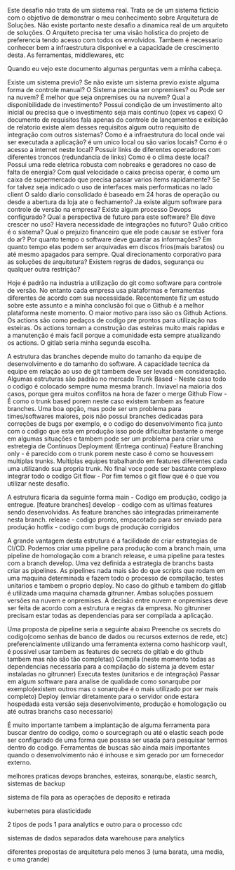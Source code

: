 Este desafio não trata de um sistema real. Trata se de um sistema ficticio com o objetivo de demonstrar o meu conhecimento sobre Arquitetura de Soluções.
Não existe portanto neste desafio a dinamica real de um arquiteto de soluções.
O Arquiteto precisa ter uma visão holistica do projeto de preferencia tendo acesso com todos os envolvidos.
Tambem é necessario conhecer bem a infraestrutura disponivel e a capacidade de crescimento desta. As ferramentas, middlewares, etc 

Quando eu vejo este documento algumas perguntas vem a minha cabeça.

Existe um sistema previo? Se não existe um sistema previo existe alguma forma de controle manual?
O Sistema precisa ser onpremises? ou Pode ser na nuvem?
É melhor que seja onpremises ou na nuvem?
Qual a disponibilidade de investimento?
Possui condição de um investimento alto inicial ou precisa que o investimento seja mais continuo (opex vs capex)
O documento de requisitos fala apenas do controle de lançamentos e exibição de relatorio existe alem desses requisitos algum outro requisito de integração com outros sistemas?
Como é a infraestrutura do local onde vai ser executada a aplicação? é um unico local ou são varios locais?
Como é o acesso a internet neste local? Possuir links de diferentes operadores com diferentes troncos (redundancia de links)
Como é o clima deste local?
Possui uma rede eletrica robusta com nobreaks e geradores no caso de falta de energia?
Com qual velocidade o caixa precisa operar, é como um caixa de supermercado que precisa passar varios items rapidamente? Se for talvez seja indicado o uso de interfaces mais performaticas no lado client
O saldo diario consolidado é baseado em 24 horas de operação ou desde a abertura da loja ate o fechamento?
Ja existe algum software para controle de versão na empresa?
Existe algum processo Devops configurado?
Qual a perspectiva de futuro para este software? Ele deve crescer no uso? Havera necessidade de integrações no futuro?
Quão critico é o sistema? Qual o prejuizo financeiro que ele pode causar se estiver fora do ar? 
Por quanto tempo o software deve guardar as informações? Em quanto tempo elas podem ser arquivadas em discos frios(mais baratos) ou até mesmo apagados para sempre.
Qual direcionamento corporativo para as soluções de arquitetura? Existem regras de dados, segurança ou qualquer outra restrição?


Hoje é padrão na industria a utilização do git como software para controle de versão. 
No entanto cada empresa usa plataformas e ferramentas diferentes de acordo com sua necessidade.
Recentemente fiz um estudo sobre este assunto e a minha conclusão foi que o Github é a melhor plataforma neste momento.
O maior motivo para isso são os Github Actions. Os actions são como pedaços de codigo pre prontos para utilização nas esteiras.
Os actions tornam a construção das esteiras muito mais rapidas e a manutenção é mais facil porque a comunidade esta sempre atualizando os actions.
O gitlab seria minha segunda escolha. 

A estrutura das branches depende muito do tamanho da equipe de desenvolvimento e do tamanho do software. A capacidade tecnica da equipe em relação ao uso de git tambem deve ser levada em consideração.
Algumas estruturas são padrão no mercado
Trunk Based - Neste caso todo o codigo é colocado sempre numa mesma branch. Inviavel na maioria dos casos, porque gera muitos conflitos na hora de fazer o merge
Github Flow - É como o trunk based porem neste caso existem tambem as feature branches. Uma boa opção, mas pode ser um problema para times/softwares maiores, pois não possui branches dedicadas para correções de bugs por exemplo, e o codigo do desenvolvimento fica junto com o codigo que esta em produção isso pode dificultar bastante o merge em algumas situações e tambem pode ser um problema para criar uma estretegia de Continuos Deployment (Entrega continua)
Feature Branching only - é parecido com o trunk porem neste caso é como se houvessem multiplas trunks. Multiplas equipes trabalhando em features diferentes cada uma utilizando sua propria trunk. No final voce pode ser bastante complexo integrar todo o codigo
Git flow - Por fim temos o git flow que é o que vou utilizar neste desafio.

A estrutura ficaria da seguinte forma
main - Codigo em produção, codigo ja entregue.
[feature branches]
develop - codigo com as ultimas features sendo desenvolvidas. As feature branches são integradas primeiramente nesta branch.
release - codigo pronto, empacotado para ser enviado para produção
hotfix - codigo com bugs de produção corrigidos

A grande vantagem desta estrutura é a facilidade de criar estrategias de CI/CD. Podemos criar uma pipeline para produção com a branch main, uma pipeline de homologação com a branch release, e uma pipeline para testes com a branch develop.
Uma vez definida a estrategia de branchs basta criar as pipelines. As pipelines nada mais são do que scripts que rodam em uma maquina determinada e fazem todo o processo de compilação, testes unitarios e tambem o proprio deploy. 
No caso do github e tambem do gitlab é utilizada uma maquina chamada gitrunner. Ambas soluções possuem versões na nuvem e onpremises. A decisão entre nuvem e onpremises deve ser feita de acordo com a estrutura e regras da empresa. No gitrunner precisam estar todas as dependencias para ser compilada a aplicação.

Uma proposta de pipeline seria a seguinte abaixo
Preenche os secrets do codigo(como senhas de banco de dados ou recursos externos de rede, etc) preferencialmente utilizando uma ferramenta externa como hashicorp vault, é possivel usar tambem as features de secrets do gitlab e do github tambem mas não são tão completas)
Compila (neste momento todas as dependencias necessaria para a compilação do sistema ja devem estar instaladas no gitrunner)
Executa testes (unitarios e de integração)
Passar em algum software para analise de qualidade como sonarqube por exemplo(existem outros mas o sonarqube é o mais utilizado por ser mais completo)
Deploy (enviar diretamente para o servidor onde estara hospedada esta versão seja desenvolvimento, produção e homologação ou até outras branchs caso necessario)

É muito importante tambem a implantação de alguma ferramenta para buscar dentro do codigo, como o sourcegraph ou até o elastic seach pode ser configurado de uma forma que posssa ser usada para pesquisar termos dentro do codigo. 
Ferramentas de buscas são ainda mais importantes quando o desenvolvimento não é inhouse e sim gerado por um fornecedor externo.





melhores praticas devops
branches, esteiras, sonarqube, elastic search, 
sistemas de backup

sistema de fila para as operações de deposito e retirada

kubernetes para elasticidade

2 tipos de pods 1 para analytics e outro para o processo
cdc

sistemas de dados separados
data warehouse para analytics

diferentes propostas de arquitetura pelo menos 3 (uma barata, uma media, e uma grande)


